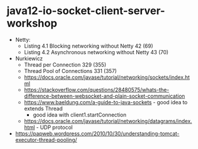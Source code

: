 # java12-io-socket-client-server-workshop

* Netty:
    * Listing 4.1 Blocking networking without Netty 42 (69)
    * Listing 4.2 Asynchronous networking without Netty 43 (70)
* Nurkiewicz
    * Thread per Connection 329 (355)
    * Thread Pool of Connections 331 (357)
    * https://docs.oracle.com/javase/tutorial/networking/sockets/index.html
    * https://stackoverflow.com/questions/28480575/whats-the-difference-between-websocket-and-plain-socket-communication
    * https://www.baeldung.com/a-guide-to-java-sockets - good idea to extends Thread
        * good idea with client1.startConnection
    * https://docs.oracle.com/javase/tutorial/networking/datagrams/index.html - UDP protocol
* https://papweb.wordpress.com/2010/10/30/understanding-tomcat-executor-thread-pooling/